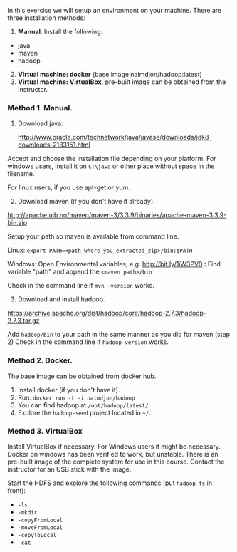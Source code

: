 In this exercise we will setup an environment on your machine. There are three installation methods: 

1. **Manual**. Install the following:
 * java
 * maven
 * hadoop
2. **Virtual machine: docker** (base image naimdjon/hadoop:latest)
3. **Virtual machine: VirtualBox**, pre-built image can be obtained from the instructor. 


### Method 1. Manual.
1. Download java:

    <http://www.oracle.com/technetwork/java/javase/downloads/jdk8-downloads-2133151.html>

Accept and choose the installation file depending on your platform.
For windows users, install it on `C:\java` or other place without space in the filename.

For linux users, if you use apt-get or yum.

2. Download maven (if you don't have it already).

<http://apache.uib.no/maven/maven-3/3.3.9/binaries/apache-maven-3.3.9-bin.zip>

Setup your path so maven is available from command line.

Linux: `export PATH=<path_where_you_extracted_zip>/bin:$PATH`

Windows: Open Environmental variables, e.g. http://bit.ly/1iW3PV0  : Find variable "path" and append the `<maven path>/bin`

Check in the command line if `mvn -version` works.

3. Download and install hadoop. 

<https://archive.apache.org/dist/hadoop/core/hadoop-2.7.3/hadoop-2.7.3.tar.gz>

   Add `hadoop/bin` to your path in the same manner as you did for maven (step 2)  Check in the command line if `hadoop version` works.

### Method 2. Docker.
The base image can be obtained from docker hub.
1. Install docker (if you don't have it). 
2. Run: `docker run -t -i naimdjon/hadoop`
3. You can find hadoop at `/opt/hadoop/latest/`.
4. Explore the `hadoop-seed` project located in `~/`.

### Method 3. VirtualBox
 Install VirtualBox if necessary. For Windows users it might be necessary. Docker on windows has been verified to work, but unstable. There is an pre-built image of the complete system for use in this course. Contact the instructor for an USB stick with the image.


Start the HDFS and explore the following commands (put `hadoop fs` in front):

 * `-ls`
 * `-mkdir`
 * `-copyFromLocal`
 * `-moveFromLocal`
 * `-copyToLocal`
 * `-cat`

